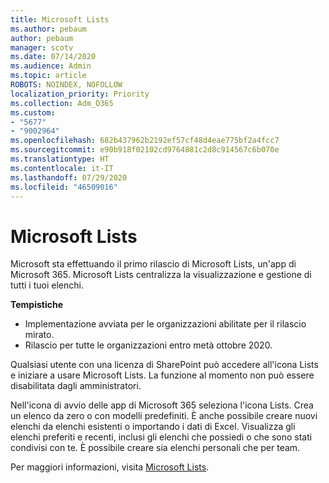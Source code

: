 ```yaml
---
title: Microsoft Lists
ms.author: pebaum
author: pebaum
manager: scotv
ms.date: 07/14/2020
ms.audience: Admin
ms.topic: article
ROBOTS: NOINDEX, NOFOLLOW
localization_priority: Priority
ms.collection: Adm_O365
ms.custom:
- "5677"
- "9002964"
ms.openlocfilehash: 682b437962b2192ef57cf48d4eae775bf2a4fcc7
ms.sourcegitcommit: e90b918f02102cd9764881c2d8c914567c6b070e
ms.translationtype: HT
ms.contentlocale: it-IT
ms.lasthandoff: 07/29/2020
ms.locfileid: "46509016"
---
```

# <a name="microsoft-lists"></a>Microsoft Lists

Microsoft sta effettuando il primo rilascio di Microsoft Lists, un'app di Microsoft 365. Microsoft Lists centralizza la visualizzazione e gestione di tutti i tuoi elenchi.  
  
**Tempistiche**  

- Implementazione avviata per le organizzazioni abilitate per il rilascio mirato.
- Rilascio per tutte le organizzazioni entro metà ottobre 2020.

Qualsiasi utente con una licenza di SharePoint può accedere all'icona Lists e iniziare a usare Microsoft Lists. La funzione al momento non può essere disabilitata dagli amministratori.
 
Nell'icona di avvio delle app di Microsoft 365 seleziona l'icona Lists. Crea un elenco da zero o con modelli predefiniti. È anche possibile creare nuovi elenchi da elenchi esistenti o importando i dati di Excel. Visualizza gli elenchi preferiti e recenti, inclusi gli elenchi che possiedi o che sono stati condivisi con te. È possibile creare sia elenchi personali che per team.  

Per maggiori informazioni, visita [Microsoft Lists](https://aka.ms/microsoftlists).